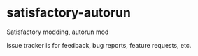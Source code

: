 # satisfactory-autorun
Satisfactory modding, autorun mod

Issue tracker is for feedback, bug reports, feature requests, etc.
